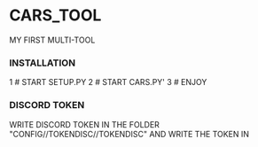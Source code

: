 # CARS_TOOL


MY FIRST MULTI-TOOL 

### INSTALLATION ###

1 # START SETUP.PY 
2 # START CARS.PY'
3 # ENJOY 

### DISCORD TOKEN ###

WRITE DISCORD TOKEN IN THE FOLDER "CONFIG//TOKENDISC//TOKENDISC" AND WRITE THE TOKEN IN 
